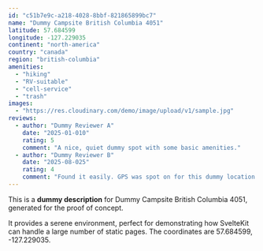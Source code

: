 ```yaml
---
id: "c51b7e9c-a218-4028-8bbf-821865899bc7"
name: "Dummy Campsite British Columbia 4051"
latitude: 57.684599
longitude: -127.229035
continent: "north-america"
country: "canada"
region: "british-columbia"
amenities:
  - "hiking"
  - "RV-suitable"
  - "cell-service"
  - "trash"
images:
  - "https://res.cloudinary.com/demo/image/upload/v1/sample.jpg"
reviews:
  - author: "Dummy Reviewer A"
    date: "2025-01-010"
    rating: 5
    comment: "A nice, quiet dummy spot with some basic amenities."
  - author: "Dummy Reviewer B"
    date: "2025-08-025"
    rating: 4
    comment: "Found it easily. GPS was spot on for this dummy location."
---
```


This is a **dummy description** for Dummy Campsite British Columbia 4051, generated for the proof of concept.

It provides a serene environment, perfect for demonstrating how SvelteKit can handle a large number of static pages. The coordinates are 57.684599, -127.229035.
